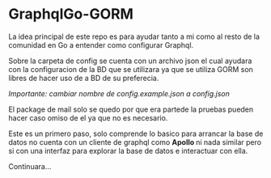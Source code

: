 # GraphqlGo-GORM


La idea principal de este repo es para ayudar tanto a mi como al resto 
de la comunidad en Go a entender como configurar Graphql. <br /> 

Sobre la carpeta de config se cuenta con un archivo json el cual ayudara con
la configuracion de la BD que se utilizara ya que se utiliza GORM son libres 
de hacer uso de a BD de su preferecia. <br /> 

<i>Importante: cambiar nombre de config.example.json a config.json </i>

El package de mail solo se quedo por que era partede la pruebas pueden hacer 
caso omiso de el ya que no es necesario. 

Este es un primero paso, solo comprende lo basico para arrancar la base de datos
no cuenta con un cliente de graphql como <b> Apollo </b> ni nada similar pero si 
con una interfaz para explorar la base de datos e interactuar con ella.

Continuara...